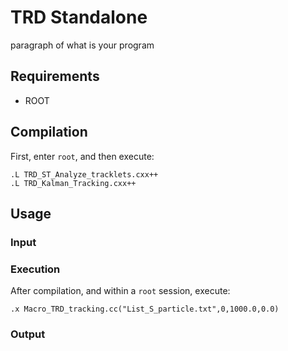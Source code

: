 TRD Standalone
==============

paragraph of what is your program

## Requirements

* ROOT

## Compilation

First, enter `root`, and then execute:

```
.L TRD_ST_Analyze_tracklets.cxx++
.L TRD_Kalman_Tracking.cxx++
```

## Usage


### Input




### Execution

After compilation, and within a `root` session, execute:
```
.x Macro_TRD_tracking.cc("List_S_particle.txt",0,1000.0,0.0)
```

### Output

